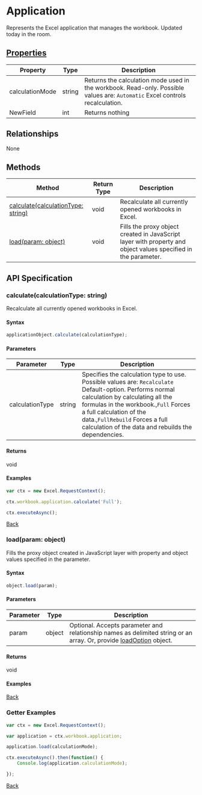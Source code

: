 
# Application

Represents the Excel application that manages the workbook. Updated today in the room.

## [Properties](#getter-examples)

| Property | Type | Description |
| --- | --- | --- |
| calculationMode | string | Returns the calculation mode used in the workbook. Read-only. Possible values are: `Automatic` Excel controls recalculation. |
| NewField | int | Returns nothing |

## Relationships

None

## Methods

| Method | Return Type | Description |
| --- | --- | --- |
| [calculate(calculationType: string)](#calculatecalculationtype-string) | void | Recalculate all currently opened workbooks in Excel. |
| [load(param: object)](#loadparam-object) | void | Fills the proxy object created in JavaScript layer with property and object values specified in the parameter. |

## API Specification

### calculate(calculationType: string)

Recalculate all currently opened workbooks in Excel.

#### Syntax

```javascript
applicationObject.calculate(calculationType);
```

#### Parameters

| Parameter | Type | Description |
| --- | --- | --- |
| calculationType | string | Specifies the calculation type to use. Possible values are: `Recalculate` Default-option. Performs normal calculation by calculating all the formulas in the workbook.,`Full` Forces a full calculation of the data.,`FullRebuild` Forces a full calculation of the data and rebuilds the dependencies. |

#### Returns

void

#### Examples

```javascript
var ctx = new Excel.RequestContext();

ctx.workbook.application.calculate('Full');

ctx.executeAsync();
```

[Back](#methods)

### load(param: object)

Fills the proxy object created in JavaScript layer with property and object values specified in the parameter.

#### Syntax

```javascript
object.load(param);
```

#### Parameters

| Parameter | Type | Description |
| --- | --- | --- |
| param | object | Optional. Accepts parameter and relationship names as delimited string or an array. Or, provide [loadOption](loadoption.md) object. |

#### Returns

void

#### Examples

[Back](#methods)

### Getter Examples

```javascript
var ctx = new Excel.RequestContext();

var application = ctx.workbook.application;

application.load(calculationMode);

ctx.executeAsync().then(function() {
    Console.log(application.calculationMode);

});
```

[Back](#properties)
